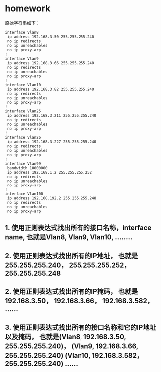 # homework

原始字符串如下：

```
interface Vlan8
 ip address 192.168.3.50 255.255.255.240
 no ip redirects
 no ip unreachables
 no ip proxy-arp
!
interface Vlan9
 ip address 192.168.3.66 255.255.255.240
 no ip redirects
 no ip unreachables
 no ip proxy-arp
!
interface Vlan10
 ip address 192.168.3.82 255.255.255.240
 no ip redirects
 no ip unreachables
 no ip proxy-arp
!
interface Vlan25
 ip address 192.168.3.211 255.255.255.240
 no ip redirects
 no ip unreachables
 no ip proxy-arp
!
interface Vlan26
 ip address 192.168.3.227 255.255.255.240
 no ip redirects
 no ip unreachables
 no ip proxy-arp
!
interface Vlan99
 bandwidth 10000000
 ip address 192.168.1.2 255.255.255.252
 no ip redirects
 no ip unreachables
 no ip proxy-arp
!
interface Vlan100
 ip address 192.168.192.2 255.255.255.248
 no ip redirects
 no ip unreachables
 no ip proxy-arp
```

## 1. 使用正则表达式找出所有的接口名称，interface name, 也就是Vlan8, Vlan9, Vlan10, ........

## 2. 使用正则表达式找出所有的IP地址， 也就是255.255.255.240， 255.255.255.252， 255.255.255.248

## 2. 使用正则表达式找出所有的IP掩码， 也就是192.168.3.50， 192.168.3.66， 192.168.3.582， ......

## 3. 使用正则表达式找出所有的接口名称和它的IP地址以及掩码， 也就是(Vlan8, 192.168.3.50, 255.255.255.240)， (Vlan9, 192.168.3.66, 255.255.255.240) (Vlan10, 192.168.3.582，255.255.255.240) ......


